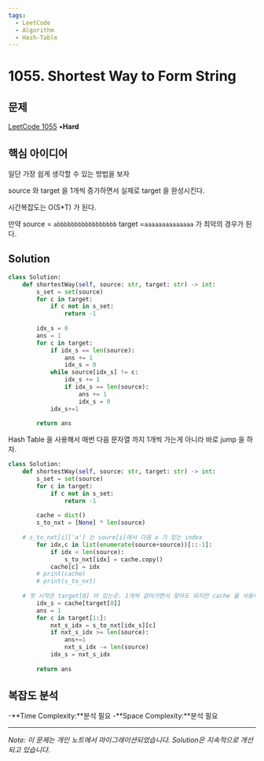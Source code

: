 ```yaml
---
tags:
  - LeetCode
  - Algorithm
  - Hash-Table
---
```


# 1055. Shortest Way to Form String

## 문제

[LeetCode 1055](https://leetcode.com/problems/shortest-way-to-form-string/) •**Hard**

## 핵심 아이디어

일단 가장 쉽게 생각할 수 있는 방법을 보자

source 와 target 을 1개씩 증가하면서 실제로 target 을 완성시킨다.

시간복잡도는 O(S*T) 가 된다.

만약 source = `abbbbbbbbbbbbbbbbb` target =`aaaaaaaaaaaaaa` 가 최악의 경우가 된다.

## Solution

```python
class Solution:
    def shortestWay(self, source: str, target: str) -> int:
        s_set = set(source)
        for c in target:
            if c not in s_set:
                return -1
        
        idx_s = 0
        ans = 1
        for c in target:
            if idx_s == len(source): 
                ans += 1
                idx_s = 0
            while source[idx_s] != c:
                idx_s += 1
                if idx_s == len(source): 
                    ans += 1
                    idx_s = 0
            idx_s+=1
            
        return ans
```

Hash Table 을 사용해서 매번 다음 문자열 까지 1개씩 가는게 아니라 바로 jump 을 하자.

```python
class Solution:
    def shortestWay(self, source: str, target: str) -> int:
        s_set = set(source)
        for c in target:
            if c not in s_set:
                return -1
        
        cache = dict()
        s_to_nxt = [None] * len(source)
        
    # s_to_nxt[i]['a'] 는 soure[i]에서 다음 a 가 있는 index
        for idx,c in list(enumerate(source+source))[::-1]:
            if idx < len(source):
                s_to_nxt[idx] = cache.copy()
            cache[c] = idx
        # print(cache)
        # print(s_to_nxt)
        
    # 첫 시작은 target[0] 이 있는곳. 1개씩 걸어가면서 찾아도 되지만 cache 을 사용하자.
        idx_s = cache[target[0]]
        ans = 1
        for c in target[1:]:
            nxt_s_idx = s_to_nxt[idx_s][c]
            if nxt_s_idx >= len(source):
                ans+=1
                nxt_s_idx -= len(source)
            idx_s = nxt_s_idx
            
        return ans
```

## 복잡도 분석

-**Time Complexity:**분석 필요
-**Space Complexity:**분석 필요

---

*Note: 이 문제는 개인 노트에서 마이그레이션되었습니다. Solution은 지속적으로 개선되고 있습니다.*
